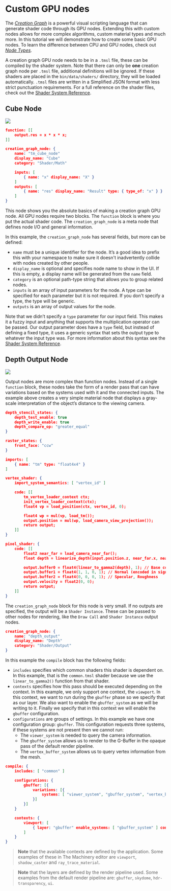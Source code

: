 # Custom GPU nodes

The [*Creation Graph*]({{base_url}}/creation_graphs/concept.html) is a powerful visual scripting language that can generate shader code through its GPU nodes. Extending this with custom nodes allows for more complex algorithms, custom material types and much more. In this tutorial we will demonstrate how to create some basic GPU nodes. To learn the difference between CPU and GPU nodes, check out [*Node Types*]({{base_url}}/creation_graphs/node_types.html). 

A creation graph GPU node needs to be in a `.tmsl` file, these can be compiled by the shader system. Note that there can only be **one** creation graph node per `.tmsl` file, additional definitions will be ignored. If these shaders are placed in the `bin/data/shaders/` directory, they will be loaded automatically.  `.tmsl` files are written in a Simplified JSON format with less strict punctuation requirements. For a full reference on the shader files, check out the [Shader System Reference]({{docs}}doc/shader_system_reference.md.html).


## Cube Node
![](https://www.dropbox.com/s/z6faxvwm0sb7i9o/tut_creation_graph_custom_cube.png?raw=1)

```json
function: [[
	output.res = x * x * x;
]]

creation_graph_node: {
	name: "tm_cube_node"
	display_name: "Cube"
	category: "Shader/Math"

	inputs: [ 
		{ name: "x" display_name: "X" } 
	]
	outputs: [
		{ name: "res" display_name: "Result" type: { type_of: "x" } }
	]
}
```

This node shows you the absolute basics of making a creation graph GPU node. All GPU nodes require two blocks. The `function` block is where you put the actual shader code. The `creation_graph_node` is a meta node that defines node I/O and general information.

In this example, the `creation_graph_node` has several fields, but more can be defined:

- `name` must be a unique identifier for the node. It’s a good idea to prefix this with your namespace to make sure it doesn't inadvertently collide with nodes created by other people.
- `display_name` is optional and specifies node name to show in the UI. If this is empty, a display name will be generated from the `name` field.
- `category` is an optional path-type string that allows you to group related nodes.
- `inputs` is an array of input parameters for the node. A type can be specified for each parameter but it is not required. If you don't specify a type, the type will be generic.
- `outputs` is an array of output values for the node.

Note that we didn’t specify a `type` parameter for our input field. This makes it a fuzzy input and anything that supports the multiplication operator can be passed. Our output parameter does have a `type` field, but instead of defining a fixed type, it uses a generic syntax that sets the output type to whatever the input type was. For more information about this syntax see the [Shader System Reference]({{docs}}doc/shader_system_reference.md.html).



## Depth Output Node
![](https://www.dropbox.com/s/o947fbjy9uddltn/tut_creation_graph_custom_depth_output.png?raw=1)


Output nodes are more complex than function nodes. Instead of a single `function` block, these nodes take the form of a render pass that can have variations based on the systems used with it and the connected inputs. The example above creates a very simple material node that displays a gray-scale interpretation of the object’s distance to the viewing camera.

```json
depth_stencil_states: {
	depth_test_enable: true
	depth_write_enable: true
	depth_compare_op: "greater_equal"
}

raster_states: {
	front_face: "ccw"
}

imports: [
	{ name: "tm" type: "float4x4" }
]

vertex_shader: {
	import_system_semantics: [ "vertex_id" ]

	code: [[
		tm_vertex_loader_context ctx;
		init_vertex_loader_context(ctx);
		float4 vp = load_position(ctx, vertex_id, 0);

		float4 wp = mul(vp, load_tm());
		output.position = mul(wp, load_camera_view_projection());
		return output;
	]]
}

pixel_shader: {
	code: [[
		float2 near_far = load_camera_near_far();
		float depth = linearize_depth(input.position.z, near_far.x, near_far.y) * 0.01f;

		output.buffer0 = float4(linear_to_gamma2(depth), 1); // Base color, alpha
		output.buffer1 = float4(1, 1, 0, 1); // Normal (encoded in signed oct)
		output.buffer2 = float4(0, 0, 0, 1); // Specular, Roughness
		output.velocity = float2(0, 0);
		return output;
	]]
}
```

The `creation_graph_node` block for this node is very small. If no outputs are specified, the output will be a `Shader Instance`. These can be passed to other nodes for rendering, like the `Draw Call` and `Shader Instance` output nodes.

```json
creation_graph_node: {
	name: "depth_output"
	display_name: "Depth"
	category: "Shader/Output"
}
```

In this example the `compile` block has the following fields:

- `includes` specifies which common shaders this shader is dependent on. In this example, that is the `common.tmsl` shader because we use the `linear_to_gamma2()` function from that shader.
- `contexts` specifies how this pass should be executed depending on the context. In this example, we only support one context, the `viewport`. In this context, we want to run during the `gbuffer` phase so we specify that as our layer. We also want to enable the `gbuffer_system` as we will be writing to it. Finally we specify that in this context we will enable the `gbuffer` configuration.
- `configurations` are groups of settings. In this example we have one configuration group: `gbuffer`. This configuration requests three systems, if these systems are not present then we cannot run:
    - The `viewer_system` is needed to query the camera information.
    - The `gbuffer_system` allows us to render to the G-Buffer in the opaque pass of the default render pipeline.
    - The `vertex_buffer_system` allows us to query vertex information from the mesh.

```json
compile: {
	includes: [ "common" ]

	configurations: {
		gbuffer: [{ 
			variations: [{ 
				systems: [ "viewer_system", "gbuffer_system", "vertex_buffer_system" ]
			}]
		}]
	}

	contexts: {
		viewport: [
			{ layer: "gbuffer" enable_systems: [ "gbuffer_system" ] configuration: "gbuffer" }
		]
	}
}
```

> **Note** that the available contexts are defined by the application. Some examples of these in The Machinery editor are `viewport`, `shadow_caster` and `ray_trace_material`. 

> **Note** that the layers are defined by the render pipeline used. Some examples from the default render pipeline are: `gbuffer`, `skydome`, `hdr-transparency`, `ui`. 


